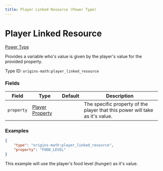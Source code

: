 ```yaml
---
title: Player Linked Resource (Power Type)
---
```


# Player Linked Resource

[Power Type](../power_types.md)

Provides a variable who's value is given by the player's value for the provided property.

Type ID: `origins-math:player_linked_resource`

### Fields
| Field   | Type | Default    | Description |
|---------|------|------------|-------------|
|`property`|[Player Property](../data_types/player_property.md)| | The specific property of the player that this power will take as it's value. |

### Examples
```json
{
	"type": "origins-math:player_linked_resource",
	"property": "FOOD_LEVEL"
}
```
This example will use the player's food level (hunger) as it's value.
